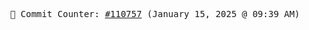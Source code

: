 <p align="center">
    <samp>
        📮 Commit Counter: <a href="https://github.com/Javascript-void0/Javascript-void0/commits/main">#110757</a> (January 15, 2025 @ 09:39 AM)
    </samp>
</p>